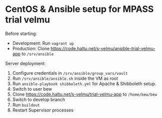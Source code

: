 # CentOS & Ansible setup for MPASS trial velmu

Before starting:
* Development: Run `vagrant up`
* Production: Clone https://code.haltu.net/s-velmu/ansible-trial-velmu-app to `/srv/ansible`

Server deployment:
1. Configure credentials in `/srv/ansible/group_vars/vault`
2. Run `/srv/ansible/ansible.sh` inside the VM as root
3. Run `ansible-playbook shibboleth.yml` for Apache & Shibboleth setup.
4. Switch to user bew
5. Clone https://code.haltu.net/s-velmu/trial-velmu-app to `/home/bew/bew`
6. Switch to develop branch
7. Run `buildout`
8. Restart Supervisor processes
